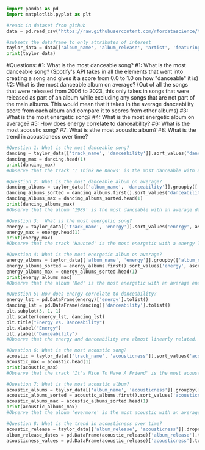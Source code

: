 ```python
import pandas as pd
import matplotlib.pyplot as plt


```


```python
#reads in dataset fron github
data = pd.read_csv('https://raw.githubusercontent.com/rfordatascience/tidytuesday/master/data/2023/2023-10-17/taylor_all_songs.csv')

#subsets the dataframe to only attributes of interest
taylor_data = data[['album_name', 'album_release', 'artist', 'featuring', 'track_name', 'danceability', 'energy', 'acousticness']]
print(taylor_data)
```

#Questions:
#1: What is the most danceable song?
#1: What is the most danceable song? (Spotify's API takes in all the elements that went into creating a song and gives it a score from 0.0
 to 1.0 on how "danceable" it is)
#2: What is the most danceable album on average? (Out of all the songs that were released from 2006 to 2023, this only takes in songs
 that were released as part of an album while excluding any songs that are not part of the main albums. This would mean that it takes
 in the average danceability score from each album and compare it to scores from other albums)
#3: What is the most energetic song?
#4: What is the most energetic album on average?
#5: How does energy correlate to danceability?
#6: What is the most acoustic song?
#7: What is sthe most acoustic album?
#8: What is the trend in acousticness over time?


```python
#Question 1: What is the most danceable song?
dancing = taylor_data[['track_name', 'danceability']].sort_values('danceability', ascending=False)
dancing_max = dancing.head(1)
print(dancing_max)
#Observe that the track 'I Think He Knows' is the most danceable with a danceability of 0.897
```


```python
#Question 2: What is the most danceable album on average?
dancing_albums = taylor_data[['album_name', 'danceability']].groupby(['album_name'])
dancing_albums_sorted = dancing_albums.first().sort_values('danceability', ascending=False)
dancing_albums_max = dancing_albums_sorted.head(1)
print(dancing_albums_max)
#Observe that the album '1989' is the most danceable with an average danceability of 0.789
```


```python
#Question 3:  What is the most energetic song?
energy = taylor_data[['track_name', 'energy']].sort_values('energy', ascending=False)
energy_max = energy.head(1)
print(energy_max)
#Observe that the track 'Haunted' is the most energetic with a energy level of 0.95
```


```python
#Question 4: What is the most energetic album on average?
energy_albums = taylor_data[['album_name', 'energy']].groupby(['album_name'])
energy_albums_sorted = energy_albums.first().sort_values('energy', ascending=False)
energy_albums_max = energy_albums_sorted.head(1)
print(energy_albums_max)
#Observe that the album 'Red' is the most energetic with an average energy level of 0.825
```


```python
#Question 5: How does energy correlate to danceability?
energy_lst = pd.DataFrame(energy)['energy'].tolist()
dancing_lst = pd.DataFrame(dancing)['danceability'].tolist()
plt.subplot(3, 1, 1)
plt.scatter(energy_lst, dancing_lst)
plt.title("Energy vs. Danceability")
plt.xlabel("Energy")
plt.ylabel("Danceability")
#Observe that the energy and danceability are almost linearly related. As energy of the song increases, so the the danceability.
```


```python
#Question 6: What is the most acoustic song?
acoustic = taylor_data[['track_name', 'acousticness']].sort_values('acousticness', ascending=False)
acoustic_max = acoustic.head(1)
print(acoustic_max)
#Observe that the track 'It's Nice To Have A Friend' is the most acoustic with an acousticness of 0.971
```


```python
#Question 7: What is the most acoustic album?
acoustic_albums = taylor_data[['album_name', 'acousticness']].groupby(['album_name'])
acoustic_albums_sorted = acoustic_albums.first().sort_values('acousticness', ascending=False)
acoustic_albums_max = acoustic_albums_sorted.head(1)
print(acoustic_albums_max)
#Observe that the album 'evermore' is the most acoustic with an average acousticness of 0.833
```


```python
#Question 8: What is the trend in acousticness over time?
acoustic_release = taylor_data[['album_release', 'acousticness']].dropna().sort_values('album_release', ascending=True)
album_release_dates = pd.DataFrame(acoustic_release)['album_release'].tolist()
acousticness_values = pd.DataFrame(acoustic_release)['acousticness'].tolist()
```
